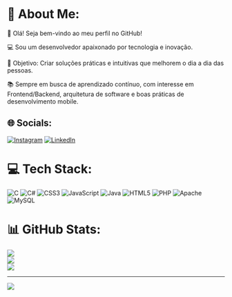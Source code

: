 # 💫 About Me:

👋 Olá! Seja bem-vindo ao meu perfil no GitHub!

💻 Sou um desenvolvedor apaixonado por tecnologia e inovação.

🎯 Objetivo: Criar soluções práticas e intuitivas que melhorem o dia a dia das pessoas.

📚 Sempre em busca de aprendizado contínuo, com interesse em Frontend/Backend, arquitetura de software e boas práticas de desenvolvimento mobile.

## 🌐 Socials:
[![Instagram](https://img.shields.io/badge/Instagram-%23E4405F.svg?logo=Instagram&logoColor=white)](https://instagram.com/one_tonio) [![LinkedIn](https://img.shields.io/badge/LinkedIn-%230077B5.svg?logo=linkedin&logoColor=white)](https://linkedin.com/in/antônio-neto-034b97263) 

# 💻 Tech Stack:
![C](https://img.shields.io/badge/c-%2300599C.svg?style=for-the-badge&logo=c&logoColor=white) ![C#](https://img.shields.io/badge/c%23-%23239120.svg?style=for-the-badge&logo=csharp&logoColor=white) ![CSS3](https://img.shields.io/badge/css3-%231572B6.svg?style=for-the-badge&logo=css3&logoColor=white) ![JavaScript](https://img.shields.io/badge/javascript-%23323330.svg?style=for-the-badge&logo=javascript&logoColor=%23F7DF1E) ![Java](https://img.shields.io/badge/java-%23ED8B00.svg?style=for-the-badge&logo=openjdk&logoColor=white) ![HTML5](https://img.shields.io/badge/html5-%23E34F26.svg?style=for-the-badge&logo=html5&logoColor=white) ![PHP](https://img.shields.io/badge/php-%23777BB4.svg?style=for-the-badge&logo=php&logoColor=white) ![Apache](https://img.shields.io/badge/apache-%23D42029.svg?style=for-the-badge&logo=apache&logoColor=white) ![MySQL](https://img.shields.io/badge/mysql-%2300000f.svg?style=for-the-badge&logo=mysql&logoColor=white)
# 📊 GitHub Stats:
![](https://github-readme-stats.vercel.app/api?username=anton-neto&theme=tokyonight&hide_border=false&include_all_commits=false&count_private=false)<br/>
![](https://github-readme-streak-stats.herokuapp.com/?user=anton-neto&theme=tokyonight&hide_border=false)<br/>
![](https://github-readme-stats.vercel.app/api/top-langs/?username=anton-neto&theme=tokyonight&hide_border=false&include_all_commits=false&count_private=false&layout=compact)

---
[![](https://visitcount.itsvg.in/api?id=anton-neto&icon=0&color=0)](https://visitcount.itsvg.in)

<!-- Proudly created with GPRM ( https://gprm.itsvg.in ) -->
